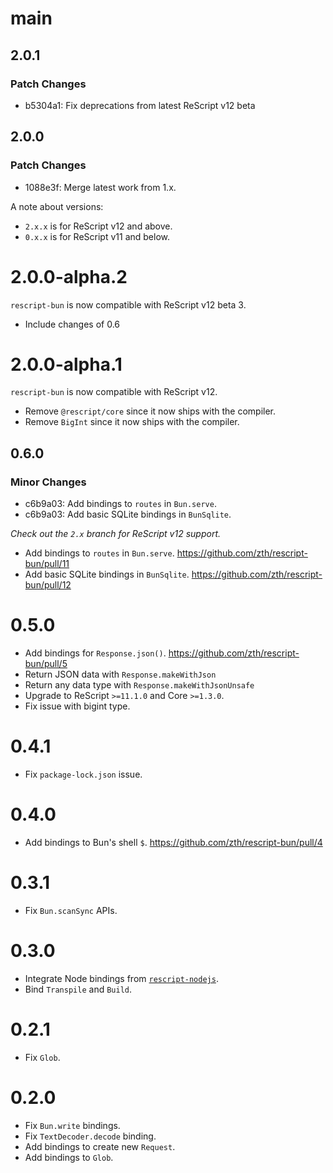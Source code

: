 # main

## 2.0.1

### Patch Changes

- b5304a1: Fix deprecations from latest ReScript v12 beta

## 2.0.0

### Patch Changes

- 1088e3f: Merge latest work from 1.x.

A note about versions:

- `2.x.x` is for ReScript v12 and above.
- `0.x.x` is for ReScript v11 and below.

# 2.0.0-alpha.2

`rescript-bun` is now compatible with ReScript v12 beta 3.

- Include changes of 0.6

# 2.0.0-alpha.1

`rescript-bun` is now compatible with ReScript v12.

- Remove `@rescript/core` since it now ships with the compiler.
- Remove `BigInt` since it now ships with the compiler.

## 0.6.0

### Minor Changes

- c6b9a03: Add bindings to `routes` in `Bun.serve`.
- c6b9a03: Add basic SQLite bindings in `BunSqlite`.

_Check out the `2.x` branch for ReScript v12 support._

- Add bindings to `routes` in `Bun.serve`. https://github.com/zth/rescript-bun/pull/11
- Add basic SQLite bindings in `BunSqlite`. https://github.com/zth/rescript-bun/pull/12

# 0.5.0

- Add bindings for `Response.json()`. https://github.com/zth/rescript-bun/pull/5
- Return JSON data with `Response.makeWithJson`
- Return any data type with `Response.makeWithJsonUnsafe`
- Upgrade to ReScript `>=11.1.0` and Core `>=1.3.0`.
- Fix issue with bigint type.

# 0.4.1

- Fix `package-lock.json` issue.

# 0.4.0

- Add bindings to Bun's shell `$`. https://github.com/zth/rescript-bun/pull/4

# 0.3.1

- Fix `Bun.scanSync` APIs.

# 0.3.0

- Integrate Node bindings from [`rescript-nodejs`](https://github.com/TheSpyder/rescript-nodejs).
- Bind `Transpile` and `Build`.

# 0.2.1

- Fix `Glob`.

# 0.2.0

- Fix `Bun.write` bindings.
- Fix `TextDecoder.decode` binding.
- Add bindings to create new `Request`.
- Add bindings to `Glob`.
